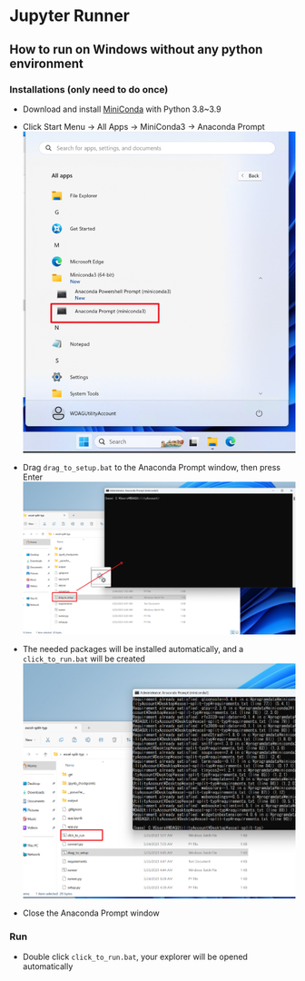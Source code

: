 # Jupyter Runner

## How to run on Windows without any python environment

### Installations (only need to do once)

- Download and install [MiniConda](https://docs.conda.io/en/latest/miniconda.html) with Python 3.8~3.9
  
- Click Start Menu -> All Apps -> MiniConda3 -> Anaconda Prompt
  ![Anaconda Prompt](./img/1.png)

- Drag `drag_to_setup.bat` to the Anaconda Prompt window, then press Enter
  ![Drag to setup](./img/2.png)

- The needed packages will be installed automatically, and a `click_to_run.bat` will be created
  ![Click to run](./img/3.png)

- Close the Anaconda Prompt window

### Run

- Double click `click_to_run.bat`, your explorer will be opened automatically